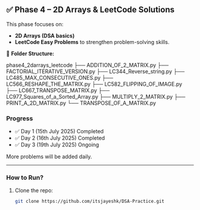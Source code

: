 ## ✅ Phase 4 – 2D Arrays & LeetCode Solutions

This phase focuses on:
- **2D Arrays (DSA basics)**
- **LeetCode Easy Problems** to strengthen problem-solving skills.

📂 **Folder Structure:**

phase4_2darrays_leetcode
├── ADDITION_OF_2_MATRIX.py
├── FACTORIAL_ITERATIVE_VERSION.py
├── LC344_Reverse_string.py
├── LC485_MAX_CONSECUTIVE_ONES.py
├── LC566_RESHAPE_THE_MATRIX.py
├── LC582_FLIPPING_OF_IMAGE.py
├── LC667_TRANSPOSE_MATRIX.py
├── LC977_Squares_of_a_Sorted_Array.py
├── MULTIPLY_2_MATRIX.py
├── PRINT_A_2D_MATRIX.py
└── TRANSPOSE_OF_A_MATRIX.py


### **Progress**
- ✅ Day 1 (15th July 2025) Completed  
- ✅ Day 2 (16th July 2025) Completed  
- ✅ Day 3 (19th July 2025) Ongoing  

More problems will be added daily.

---

### **How to Run?**

1. Clone the repo:
   ```bash
   git clone https://github.com/itsjayeshk/DSA-Practice.git

